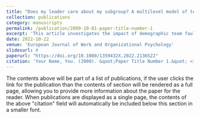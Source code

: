 ```yaml
---
title: "Does my leader care about my subgroup? A multilevel model of team faultlines, LMX quality, and employee absenteeism"
collection: publications
category: manuscripts
permalink: /publication/2009-10-01-paper-title-number-1
excerpt: 'This article investigates the impact of demographic team faultlines on employee absenteeism by considering the level of leader-member exchange (LMX) that supervisors develop with members from different subgroups in a team. We integrate faultline research with the literature on LMX differentiation to build an integrative multilevel model to explain individual absenteeism behaviour. Drawing from social categorization and social comparison theory, we propose that members of subgroups that receive less favourable LMX treatment than their outgroup are particularly likely to increase their absenteeism behaviour due to faultline-induced social categorization. Our predictions receive empirical support in a study with 164 employees from a German electrical engineering company. We discuss implications for the faultline and LMX literature and executives who lead diverse teams.'
date: 2022-10-22
venue: 'European Journal of Work and Organizational Psychology'
slidesurl: #
paperurl: "https://doi.org/10.1080/1359432X.2022.2136522"
citation: 'Your Name, You. (2009). &quot;Paper Title Number 1.&quot; <i>Journal 1</i>. 1(1).'
---
```


The contents above will be part of a list of publications, if the user clicks the link for the publication than the contents of section will be rendered as a full page, allowing you to provide more information about the paper for the reader. When publications are displayed as a single page, the contents of the above "citation" field will automatically be included below this section in a smaller font.
